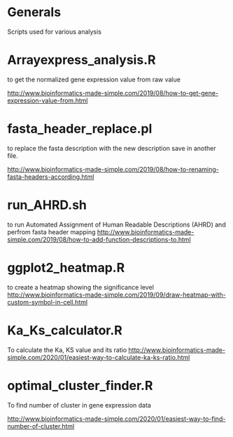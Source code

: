 # Generals
Scripts used for various analysis

 # Arrayexpress_analysis.R
to get the normalized gene expression value from raw value

http://www.bioinformatics-made-simple.com/2019/08/how-to-get-gene-expression-value-from.html



# fasta_header_replace.pl
to replace the fasta description with the new description save in another file.

http://www.bioinformatics-made-simple.com/2019/08/how-to-renaming-fasta-headers-according.html


# run_AHRD.sh

to run Automated Assignment of Human Readable Descriptions (AHRD) and perfrom fasta header mapping
http://www.bioinformatics-made-simple.com/2019/08/how-to-add-function-descriptions-to.html

# ggplot2_heatmap.R
to create a heatmap showing the significance level
http://www.bioinformatics-made-simple.com/2019/09/draw-heatmap-with-custom-symbol-in-cell.html


# Ka_Ks_calculator.R

To calculate the Ka, KS value and its ratio
http://www.bioinformatics-made-simple.com/2020/01/easiest-way-to-calculate-ka-ks-ratio.html

# optimal_cluster_finder.R
To find number of cluster in gene expression data

http://www.bioinformatics-made-simple.com/2020/01/easiest-way-to-find-number-of-cluster.html


